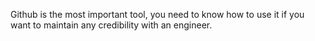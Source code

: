 Github is the most important tool, you need to know how to use it if you want to maintain any credibility with an engineer.
